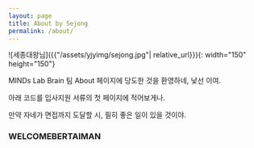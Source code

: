 ```yaml
---
layout: page
title: About by Sejong
permalink: /about/
---
```


![세종대왕님]({{"/assets/yjyimg/sejong.jpg"| relative_url}}){: width="150" height="150"}

MINDs Lab Brain 팀 About 페이지에 당도한 것을 환영하네, 낯선 이여.

아래 코드를 입사지원 서류의 첫 페이지에 적어보게나.

만약 자네가 면접까지 도달할 시, 필히 좋은 일이 있을 것이야.



### WELCOMEBERTAIMAN